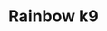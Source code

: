 ---
pid: llp400
title: Rainbow k9
location_transcription: city hall
coordinates: "[-75.164899359613, 39.952899741057]"
zipcode: '19120'
gen_neighborhood: North Philadelphia
neighborhood: Logan,Olney
outside_phl: 
age: '11'
age_range: 6-13
instagram: 
image_file_name: llp_400.jpg
proposal_transcription: 
topic: Animals,LGBTQ+
topic_summary: 0, 0
type: Sculpture Statue
keywords_other: dog, rainbow
credit: 3aix
image_labels: 
twitter: 
facebook: 
permalink: "/monuments/llp400/"
layout: item-page
---